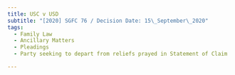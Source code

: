 ```yaml
---
title: USC v USD
subtitle: "[2020] SGFC 76 / Decision Date: 15\_September\_2020"
tags:
  - Family Law
  - Ancillary Matters
  - Pleadings
  - Party seeking to depart from reliefs prayed in Statement of Claim

---
```

